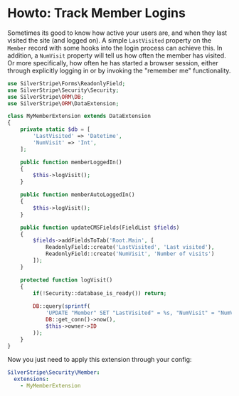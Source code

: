 # Howto: Track Member Logins

Sometimes its good to know how active your users are,
and when they last visited the site (and logged on).
A simple `LastVisited` property on the `Member` record
with some hooks into the login process can achieve this.
In addition, a `NumVisit` property will tell us how
often the member has visited. Or more specifically,
how often he has started a browser session, either through
explicitly logging in or by invoking the "remember me" functionality.


```php
use SilverStripe\Forms\ReadonlyField;
use SilverStripe\Security\Security;
use SilverStripe\ORM\DB;
use SilverStripe\ORM\DataExtension;

class MyMemberExtension extends DataExtension 
{
    private static $db = [
        'LastVisited' => 'Datetime',
        'NumVisit' => 'Int',
    ];

    public function memberLoggedIn() 
    {
        $this->logVisit();
    }

    public function memberAutoLoggedIn() 
    {
        $this->logVisit();
    }

    public function updateCMSFields(FieldList $fields) 
    {
        $fields->addFieldsToTab('Root.Main', [
            ReadonlyField::create('LastVisited', 'Last visited'),
            ReadonlyField::create('NumVisit', 'Number of visits')
        ]);
    }

    protected function logVisit() 
    {
        if(!Security::database_is_ready()) return;
        
        DB::query(sprintf(
            'UPDATE "Member" SET "LastVisited" = %s, "NumVisit" = "NumVisit" + 1 WHERE "ID" = %d',
            DB::get_conn()->now(),
            $this->owner->ID
        ));
    }
}

```

Now you just need to apply this extension through your config:

```yml
SilverStripe\Security\Member:
  extensions:
    - MyMemberExtension
```

